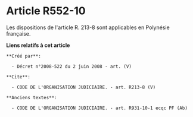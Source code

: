 # Article R552-10

Les dispositions de l'article R. 213-8 sont applicables en Polynésie française.

**Liens relatifs à cet article**

	**Créé par**:

	  - Décret n°2008-522 du 2 juin 2008 - art. (V)

	**Cite**:

	  - CODE DE L'ORGANISATION JUDICIAIRE. - art. R213-8 (V)

	**Anciens textes**:

	  - CODE DE L'ORGANISATION JUDICIAIRE. - art. R931-10-1 ecqc PF (Ab)
